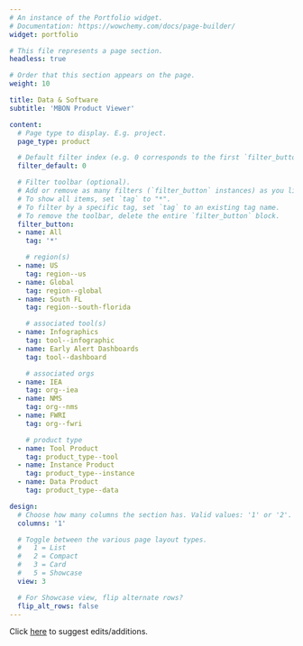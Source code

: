 ```yaml
---
# An instance of the Portfolio widget.
# Documentation: https://wowchemy.com/docs/page-builder/
widget: portfolio

# This file represents a page section.
headless: true

# Order that this section appears on the page.
weight: 10

title: Data & Software
subtitle: 'MBON Product Viewer'

content:
  # Page type to display. E.g. project.
  page_type: product

  # Default filter index (e.g. 0 corresponds to the first `filter_button` instance below).
  filter_default: 0

  # Filter toolbar (optional).
  # Add or remove as many filters (`filter_button` instances) as you like.
  # To show all items, set `tag` to "*".
  # To filter by a specific tag, set `tag` to an existing tag name.
  # To remove the toolbar, delete the entire `filter_button` block.
  filter_button:
  - name: All
    tag: '*'

    # region(s)
  - name: US
    tag: region--us
  - name: Global
    tag: region--global
  - name: South FL
    tag: region--south-florida

    # associated tool(s)
  - name: Infographics
    tag: tool--infographic
  - name: Early Alert Dashboards
    tag: tool--dashboard

    # associated orgs
  - name: IEA
    tag: org--iea
  - name: NMS
    tag: org--nms
  - name: FWRI
    tag: org--fwri

    # product type
  - name: Tool Product
    tag: product_type--tool
  - name: Instance Product
    tag: product_type--instance
  - name: Data Product
    tag: product_type--data

design:
  # Choose how many columns the section has. Valid values: '1' or '2'.
  columns: '1'

  # Toggle between the various page layout types.
  #   1 = List
  #   2 = Compact
  #   3 = Card
  #   5 = Showcase
  view: 3

  # For Showcase view, flip alternate rows?
  flip_alt_rows: false
---
```


Click [here](https://github.com/marinebon/www_marinebon2/issues) to suggest edits/additions.

<script>
  /* This code snipped colorizes the tag filter buttons
  * by assuming that tag strings have prefixes of the format
  * `{tag_group}--{tag_name}`. 
  * E.g.: `region--usa` and `region-brazil`.
  * This feature originally proposed in 
  * https://github.com/marinebon/www_marinebon2/issues/43 .
  */
  // === The colors for each tag group:
  // colors generated using https://colors.muz.li/color-palette-generator/013088
  // with "primary" color from https://github.com/marinebon/www_marinebon2/blob/master/data/themes/mbon_theme.toml
  // as initial input.
  const REGION_COLOR = '#01375f'
  const ORGANIZATION_COLOR = '#141488'
  const TOOL_COLOR = '#01884e'
  const TYPE_COLOR = '#015f37'
  
  // === The jquery selector statements for each prefix & color pair:
  $("[data-filter^='.js-id-region--']").
    css('background-color', REGION_COLOR);
  $("[data-filter^='.js-id-org--']").
    css('background-color', ORGANIZATION_COLOR);
  $("[data-filter^='.js-id-tool--']").
    css('background-color', TYPE_COLOR);
  $("[data-filter^='.js-id-product_type--']").
    css('background-color', 'yellow');
</script>
